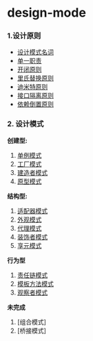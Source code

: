 # design-mode

### 1.设计原则

+ [设计模式名词](https://github.com/gitXugx/design-mode/blob/master/doc/noun.md)
+ [单一职责](https://github.com/gitXugx/design-mode/blob/master/doc/designphilosophy/srp.md)
+ [开闭原则](https://github.com/gitXugx/design-mode/blob/master/doc/designphilosophy/ocp.md)
+ [里氏替换原则](https://github.com/gitXugx/design-mode/blob/master/doc/designphilosophy/lsp.md)
+ [迪米特原则](https://github.com/gitXugx/design-mode/blob/master/doc/designphilosophy/lod.md)
+ [接口隔离原则](https://github.com/gitXugx/design-mode/blob/master/doc/designphilosophy/isp.md)
+ [依赖倒置原则](https://github.com/gitXugx/design-mode/blob/master/doc/designphilosophy/dip.md)

### 2. 设计模式
**创建型:**
1. [单例模式](https://github.com/gitXugx/design-mode/blob/master/doc/dm/sp.md)
2. [工厂模式](https://github.com/gitXugx/design-mode/blob/master/doc/dm/fp.md)
3. [建造者模式](https://github.com/gitXugx/design-mode/blob/master/doc/dm/bp.md)
4. [原型模式](https://github.com/gitXugx/design-mode/blob/master/doc/dm/pp.md)

**结构型:**
1. [适配器模式](https://github.com/gitXugx/design-mode/blob/master/doc/dm/structural/ap.md)
2. [外观模式](https://github.com/gitXugx/design-mode/blob/master/doc/dm/structural/fp.md)
3. [代理模式](https://github.com/gitXugx/design-mode/blob/master/doc/dm/structural/pp.md)
4. [装饰者模式](https://github.com/gitXugx/design-mode/blob/master/doc/dm/structural/wp.md)
5. [享元模式](https://github.com/gitXugx/design-mode/blob/master/doc/dm/structural/flyweightp.md)

**行为型**
1. [责任链模式](https://github.com/gitXugx/design-mode/blob/master/doc/dm/behavior/crp.md)
1. [模板方法模式](https://github.com/gitXugx/design-mode/blob/master/doc/dm/behavior/tp.md)
1. [观察者模式](https://github.com/gitXugx/design-mode/blob/master/doc/dm/behavior/op.md)






**未完成**

1. [组合模式]
2. [桥接模式]






